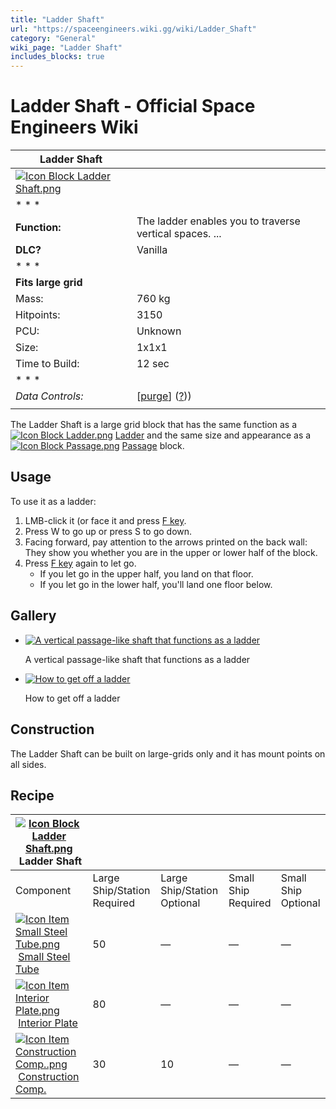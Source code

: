 ```yaml
---
title: "Ladder Shaft"
url: "https://spaceengineers.wiki.gg/wiki/Ladder_Shaft"
category: "General"
wiki_page: "Ladder Shaft"
includes_blocks: true
---
```


# Ladder Shaft - Official Space Engineers Wiki

| Ladder Shaft |     |
| --- | --- |
| [![Icon Block Ladder Shaft.png](https://spaceengineers.wiki.gg/images/Icon_Block_Ladder_Shaft.png?4e769d)](https://spaceengineers.wiki.gg/wiki/File:Icon_Block_Ladder_Shaft.png) |     |
| * * * |     |
| **Function:** | The ladder enables you to traverse vertical spaces. ... |
| **DLC?** | Vanilla |
| * * * |     |
| **Fits large grid** |     |
| Mass: | 760 kg |
| Hitpoints: | 3150 |
| PCU: | Unknown |
| Size: | 1x1x1 |
| Time to Build: | 12 sec |
| * * * |     |
| _Data Controls:_ | \[[purge](https://spaceengineers.wiki.gg/wiki/Ladder_Shaft?action=purge)\] ([?](https://spaceengineers.wiki.gg/wiki/Template:Info_Block))) |
|     |     |

The Ladder Shaft is a large grid block that has the same function as a  [![Icon Block Ladder.png](https://spaceengineers.wiki.gg/images/thumb/Icon_Block_Ladder.png/21px-Icon_Block_Ladder.png?680552)](https://spaceengineers.wiki.gg/wiki/Ladder "Ladder") [Ladder](https://spaceengineers.wiki.gg/wiki/Ladder "Ladder") and the same size and appearance as a  [![Icon Block Passage.png](https://spaceengineers.wiki.gg/images/thumb/Icon_Block_Passage.png/21px-Icon_Block_Passage.png?3fb6bc)](https://spaceengineers.wiki.gg/wiki/Passage "Passage") [Passage](https://spaceengineers.wiki.gg/wiki/Passage "Passage") block.

## Usage

To use it as a ladder:

1.  LMB-click it (or face it and press [F key](https://spaceengineers.wiki.gg/wiki/Key_Bindings "Key Bindings").
2.  Press W to go up or press S to go down.
3.  Facing forward, pay attention to the arrows printed on the back wall: They show you whether you are in the upper or lower half of the block.
4.  Press [F key](https://spaceengineers.wiki.gg/wiki/Key_Bindings "Key Bindings") again to let go.
    *   If you let go in the upper half, you land on that floor.
    *   If you let go in the lower half, you'll land one floor below.

## Gallery

*   [![A vertical passage-like shaft that functions as a ladder](https://spaceengineers.wiki.gg/images/thumb/Ladder_Shaft.png/120px-Ladder_Shaft.png?4835a3)](https://spaceengineers.wiki.gg/wiki/File:Ladder_Shaft.png "A vertical passage-like shaft that functions as a ladder")
    
    A vertical passage-like shaft that functions as a ladder
    
*   [![How to get off a ladder](https://spaceengineers.wiki.gg/images/thumb/Ladder-usage-diagram.jpg/87px-Ladder-usage-diagram.jpg?3f8ff6)](https://spaceengineers.wiki.gg/wiki/File:Ladder-usage-diagram.jpg "How to get off a ladder")
    
    How to get off a ladder
    

## Construction

The Ladder Shaft can be built on large-grids only and it has mount points on all sides.

## Recipe

| [![Icon Block Ladder Shaft.png](https://spaceengineers.wiki.gg/images/thumb/Icon_Block_Ladder_Shaft.png/21px-Icon_Block_Ladder_Shaft.png?4e769d)](https://spaceengineers.wiki.gg/wiki/Ladder_Shaft "Ladder Shaft") Ladder Shaft |     |     |     |     |
| --- | --- | --- | --- | --- |
| Component | Large Ship/Station  <br>Required | Large Ship/Station  <br>Optional | Small Ship  <br>Required | Small Ship  <br>Optional |
| [![Icon Item Small Steel Tube.png](https://spaceengineers.wiki.gg/images/thumb/Icon_Item_Small_Steel_Tube.png/21px-Icon_Item_Small_Steel_Tube.png?4fe418)](https://spaceengineers.wiki.gg/wiki/Small_Steel_Tube "Small Steel Tube") [Small Steel Tube](https://spaceengineers.wiki.gg/wiki/Small_Steel_Tube "Small Steel Tube") | 50  | —   | —   | —   |
| [![Icon Item Interior Plate.png](https://spaceengineers.wiki.gg/images/thumb/Icon_Item_Interior_Plate.png/21px-Icon_Item_Interior_Plate.png?d80f8e)](https://spaceengineers.wiki.gg/wiki/Interior_Plate "Interior Plate") [Interior Plate](https://spaceengineers.wiki.gg/wiki/Interior_Plate "Interior Plate") | 80  | —   | —   | —   |
| [![Icon Item Construction Comp..png](https://spaceengineers.wiki.gg/images/thumb/Icon_Item_Construction_Comp..png/21px-Icon_Item_Construction_Comp..png?cdc26f)](https://spaceengineers.wiki.gg/wiki/Construction_Comp. "Construction Comp.") [Construction Comp.](https://spaceengineers.wiki.gg/wiki/Construction_Comp. "Construction Comp.") | 30  | 10  | —   | —   |